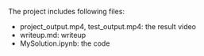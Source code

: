 The project includes following files:
* project_output.mp4, test_output.mp4: the result video
* writeup.md: writeup
* MySolution.ipynb: the code
